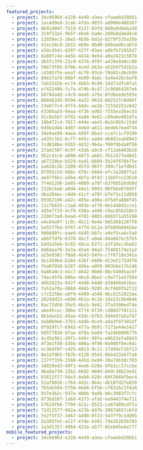 ```yaml
---
featured_projects:
  - project: 34c6696d-e228-4e49-a3ea-cfaae6d28bb1
  - project: 1ac4d9e8-3cab-4fda-9033-ad900e408387
  - project: 0b91484f-f519-4127-83fd-8d9a9d8eba30
  - project: 319f53a5-9b5f-49a6-ba0e-269b8dabd4c8
  - project: 12b58ec5-36e5-4b56-bd1d-b279f535a35b
  - project: 41ec28c8-2b32-469e-9bd0-dd0aad6ca67d
  - project: e50c4541-d297-427f-83ee-a8bfb72955d7
  - project: 8a88fc4e-4e5b-4414-9e54-a0a2423c507b
  - project: db5fc3f0-22c9-4376-9f07-a439e9a9cc08
  - project: 50673f05-8fb6-4ced-b63d-a52b975d1b2a
  - project: c41657fe-eeaf-4cf8-83c6-70dd2cdbcb99
  - project: 89e2fa78-8bbf-4e99-9adc-5a4e42bcbaf0
  - project: 7ab3242b-ec74-4b83-8c09-1dd71dfc0fa5
  - project: ef422406-fc7a-474b-8c47-2c96864267e6
  - project: b874dadd-c4c9-4ee6-a75e-0fd8eede593e
  - project: 068d62d5-0594-4a22-962d-8d252fc9d46f
  - project: 23e6f7c4-4ff4-44dc-ae1b-7255d251c642
  - project: 43366a2d-9eaa-4f36-ad02-7555ea3becd3
  - project: 01c8a5bf-0f82-4a84-9e82-c89a6e491d7a
  - project: 18b472c4-7817-444e-aee5-8a3c8b5c15dd
  - project: 6d5b1d4b-4d8f-4e6d-a811-dedeb7eadf34
  - project: 34e9ae99-4aea-4d9f-8ba3-ccafc1cf9190
  - project: a435c162-bcf7-445c-aa04-d6881eab8943
  - project: 7cd018be-9355-4832-964a-f00f9bda8f56
  - project: 37adc507-6c9f-43a6-a9c8-cf12a6463b20
  - project: 952c41c6-a898-48f3-ab01-fb12477e48d1
  - project: a67220be-b529-4a41-b609-5b24f870b75e
  - project: aa620c2b-3209-45fd-96ff-399c71e7d0d1
  - project: 07955c5d-9d8c-476c-b664-efc3a20d7fa2
  - project: ae47f6b1-a5ba-4bfa-8f42-11b97cc23618
  - project: 7f4d12d6-2e05-4009-a78f-b376052bdb8d
  - project: 332bcba6-a0d4-44e1-9993-06f66e070d5f
  - project: dba264ac-c8dd-41cf-a78f-b7ef1e11d958
  - project: 89362106-a42c-405e-a98a-d75dfa808f45
  - project: 11c7b635-c1ad-403e-af70-0e1448d1cce1
  - project: 4d5eff29-4cf8-436a-a440-c9ac85b318e3
  - project: 220d73a0-bead-4f81-98b5-6665f1a55298
  - project: e4cb4a97-1c0c-4b11-8e4e-b653681267f8
  - project: 5a55f7bd-9f87-47fd-b11a-bfb09b8941be
  - project: 9dbb80fc-eae9-4d45-bb7c-a4ef5ca4c5a8
  - project: ab6ffdfb-6378-4bcf-a9a6-04a847ec57b5
  - project: bdd1e5eb-9c02-48ca-b2f2-a3f16ec3ba82
  - project: 8d6daa76-3e3a-45a4-94a3-75468174e1a2
  - project: a25e9381-f8a8-4b43-b4fe-c7f6718e341a
  - project: de1369b4-b284-43bf-b60b-d13e5172d4f8
  - project: fba6f910-b287-46ba-a950-903b6e17b146
  - project: 9a86a9c3-41c7-4642-9b68-0bc54005ac8f
  - project: 74ec45f6-086e-46c8-8be2-c9a771a57504
  - project: 48b2823a-042f-4dd0-b4d0-d38460d41bec
  - project: fa51a70a-d88d-4665-9285-0cf680fb2f22
  - project: c7c5250e-a0f9-4409-a548-0bc8152823ae
  - project: 202ddd33-e69d-461a-8c1b-1de13c8b4646
  - project: 8ac72d58-35e5-4bcb-9e81-37a3390edf4e
  - project: a6e45cec-38be-4774-8f39-cd88d7f81111
  - project: 0b1dacb2-45aa-43dc-b7b3-5d4e97a5a747
  - project: 4ab8b9e6-3761-4d4b-8ce9-ada3f97301df
  - project: 0f929fc7-6943-477a-9b91-7171e44e1427
  - project: 9d5f7838-8fae-4f8a-ba68-fa24b0806776
  - project: 4cd2e561-d9f1-449c-99fa-e9623efa6843
  - project: 4f3e2fd0-d3bb-408a-9f90-0a980f0ec6dc
  - project: ec3bdf8f-c425-4813-9c11-17dd9e71bf13
  - project: 0e1d79b5-f67b-4128-9543-0bb422d477a6
  - project: 137ff339-150d-445d-be99-38a7db3dc703
  - project: 16828ed3-49f1-4ee6-b20e-9fb1cc57ccbe
  - project: 96a9a730-15b2-4692-860d-049c38b23e41
  - project: 83812f27-94e3-4eb8-b28c-69f266bfbec4
  - project: 51af8026-cf64-442c-8b4c-db187d27e039
  - project: 765de594-5f56-46d4-bf5b-cf6316c1fda0
  - project: 937e1b2c-937e-40bb-9adb-b6c3983f7cfc
  - project: 073bd16f-1a6d-4373-afa5-ea944374ef11
  - project: 57619fb6-7f04-421c-8523-ca6fd09cdffa
  - project: 72d11577-082a-423b-b97b-20674657c6fd
  - project: fe2f3f37-3467-4dd0-8f23-543ff9c1dd05
  - project: 5a305fe5-a11f-47de-b341-7de262b3b703
  - project: 1a3d1357-4964-423a-a577-81e845e4a777
mobile_featured_projects:
  - project: 34c6696d-e228-4e49-a3ea-cfaae6d28bb1
---
```

